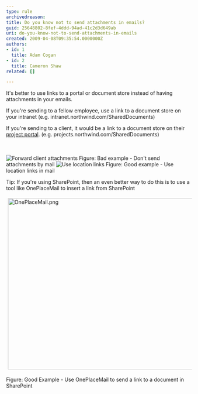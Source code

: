 ```yaml
---
type: rule
archivedreason: 
title: Do you know not to send attachments in emails?
guid: 25648802-8fef-4ddd-94ad-41c2d3d649ab
uri: do-you-know-not-to-send-attachments-in-emails
created: 2009-04-08T09:35:54.0000000Z
authors:
- id: 1
  title: Adam Cogan
- id: 2
  title: Cameron Shaw
related: []

---
```



<p>It's better to use links to a portal or document store instead of having attachments in your emails. </p>
<p>If you're sending to a fellow employee, use a link to a document store on your intranet (e.g. intranet.northwind.com/SharedDocuments) </p>
<p>If you're sending to a client, it would be a link to a document store on their <a href="/Management/RulesToHappyClients/Pages/DoYouUseAProjectPageForYourTeamAndClient.aspx">project portal</a>. (e.g. projects.northwind.com/SharedDocuments)</p>
<br><excerpt class='endintro'></excerpt><br>
<img class="ms-rteCustom-ImageArea" alt="Forward client attachments" src="/Communication/RulesToBetterEmail/PublishingImages/Email_Attachment_1_small.jpg" /> <span class="ms-rteCustom-FigureBad">Figure&#58; Bad example - Don't send attachments by mail </span><img class="ms-rteCustom-ImageArea" alt="Use location links" src="/Communication/RulesToBetterEmail/PublishingImages/Email_Attachment_2_small.jpg" /> <font class="ms-rteCustom-FigureGood">Figure&#58; Good example - Use location links in mail </font><p>Tip&#58; If you're using SharePoint, then an even better way to do this is to use a tool like OnePlaceMail to insert a link from SharePoint</p>
<p><img class="ssw-rteStyle-ImageArea" alt="OnePlaceMail.png" src="/Communication/RulesToBetterEmail/Documents/OnePlaceMail.png" width="831" height="498" style="height&#58;468px;margin&#58;5px;width&#58;801px;" /></p>
<p><span class="ssw-rteStyle-FigureGood">Figure&#58; Good Example - Use OnePlaceMail to send a link to a document in SharePoint</span><br><br></p>


